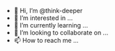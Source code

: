 - 👋 Hi, I’m @think-deeper
- 👀 I’m interested in ...
- 🌱 I’m currently learning ...
- 💞️ I’m looking to collaborate on ...
- 📫 How to reach me ...

<!---
think-deeper/think-deeper is a ✨ special ✨ repository because its `README.md` (this file) appears on your GitHub profile.
You can click the Preview link to take a look at your changes.
--->
